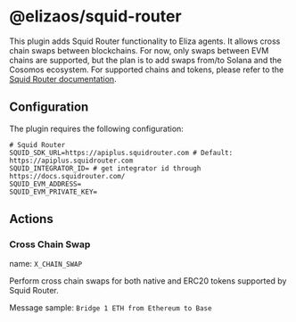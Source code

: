 # @elizaos/squid-router

This plugin adds Squid Router functionality to Eliza agents. It allows cross chain swaps between blockchains.
For now, only swaps between EVM chains are supported, but the plan is to add swaps from/to Solana and the Cosomos ecosystem.
For supported chains and tokens, please refer to the [Squid Router documentation](https://docs.squidrouter.com/).

## Configuration

The plugin requires the following configuration:
```
# Squid Router
SQUID_SDK_URL=https://apiplus.squidrouter.com # Default: https://apiplus.squidrouter.com
SQUID_INTEGRATOR_ID= # get integrator id through https://docs.squidrouter.com/
SQUID_EVM_ADDRESS=
SQUID_EVM_PRIVATE_KEY=
```

## Actions

### Cross Chain Swap

name: `X_CHAIN_SWAP`

Perform cross chain swaps for both native and ERC20 tokens supported by Squid Router.

Message sample: `Bridge 1 ETH from Ethereum to Base`
